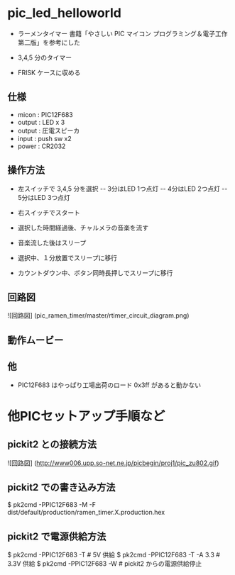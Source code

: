 pic_led_helloworld
==================
- ラーメンタイマー
 書籍「やさしい PIC マイコン プログラミング＆電子工作 第二版」を参考にした

- 3,4,5 分のタイマー

- FRISK ケースに収める


仕様
----
- micon  : PIC12F683
- output : LED x 3
- output : 圧電スピーカ
- input  : push sw x2
- power  : CR2032

操作方法
--------
- 左スイッチで 3,4,5 分を選択
-- 3分はLED 1つ点灯
-- 4分はLED 2つ点灯
-- 5分はLED 3つ点灯

- 右スイッチでスタート
- 選択した時間経過後、チャルメラの音楽を流す
- 音楽流した後はスリープ

- 選択中、１分放置でスリープに移行
- カウントダウン中、ボタン同時長押しでスリープに移行


回路図
------
![回路図] (pic_ramen_timer/master/rtimer_circuit_diagram.png)



動作ムービー
------------




他
--
- PIC12F683 はやっぱり工場出荷のロード 0x3ff があると動かない





他PICセットアップ手順など
=========================


pickit2 との接続方法
--------------------
![回路図] (http://www006.upp.so-net.ne.jp/picbegin/proj1/pic_zu802.gif)

pickit2 での書き込み方法
------------------------
$ pk2cmd -PPIC12F683 -M -F dist/default/production/ramen_timer.X.production.hex


pickit2 で電源供給方法
----------------------
$ pk2cmd -PPIC12F683 -T         # 5V 供給
$ pk2cmd -PPIC12F683 -T -A 3.3  # 3.3V 供給
$ pk2cmd -PPIC12F683 -W         # pickit2 からの電源供給停止
